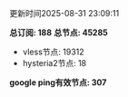 更新时间2025-08-31 23:09:11

**总订阅: 188**
**总节点: 45285**
- vless节点: 19312
- hysteria2节点: 18

**google ping有效节点: 307**
